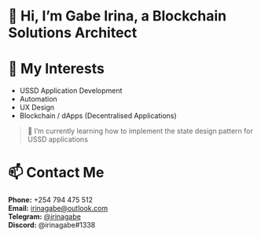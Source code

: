 # 👋 Hi, I’m Gabe Irina, a Blockchain Solutions Architect
  
# 👀 My Interests
  * USSD Application Development
  * Automation
  * UX Design
  * Blockchain / dApps (Decentralised Applications)  
  
> 🌱 I’m currently learning how to implement the state design pattern for USSD applications

# 📫 Contact Me
  **Phone:** +254 794 475 512  
  **Email:** <irinagabe@outlook.com>  
  **Telegram:** [@irinagabe](https://t.me/irinagabe)  
  **Discord:** @irinagabe#1338

<!---
irinagabe/irinagabe is a ✨ special ✨ repository because its `README.md` (this file) appears on your GitHub profile.
You can click the Preview link to take a look at your changes.
--->
